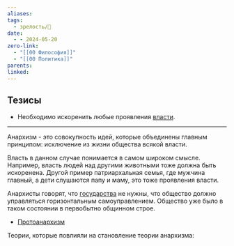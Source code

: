 ```yaml
---
aliases: 
tags:
  - зрелость/🌱
date:
  - - 2024-05-20
zero-link:
  - "[[00 Философия]]"
  - "[[00 Политика]]"
parents: 
linked:
---
```

## Тезисы
- Необходимо искоренить любые проявления [власти](Власть.md).
***

Анархизм - это совокупность идей, которые объединены главным принципом: исключение из жизни общества всякой власти.

Власть в данном случае понимается в самом широком смысле. Например, власть людей над другими животными тоже должна быть искоренена. Другой пример патриархальная семья, где мужчина главный, а дети слушаются папу и маму, это тоже проявления власти.

Анархисты говорят, что [государства](Государство.md) не нужны, что общество должно управляться горизонтальным самоуправлением. Общество уже было в таком состоянии в первобытно общинном строе.

- [Протоанархизм](Протоанархизм.md)

Теории, которые повлияли на становление теории анархизма:
